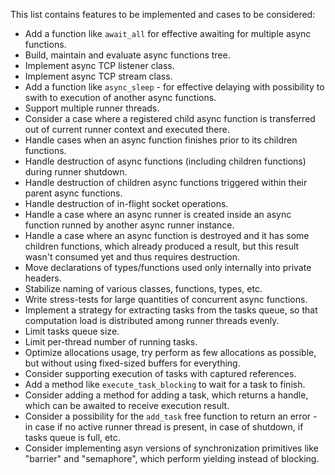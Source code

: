 This list contains features to be implemented and cases to be considered:

* Add a function like `await_all` for effective awaiting for multiple async functions.
* Build, maintain and evaluate async functions tree.
* Implement async TCP listener class.
* Implement async TCP stream class.
* Add a function like `async_sleep` - for effective delaying with possibility to swith to execution of another async functions.
* Support multiple runner threads.
* Consider a case where a registered child async function is transferred out of current runner context and executed there.
* Handle cases when an async function finishes prior to its children functions.
* Handle destruction of async functions (including children functions) during runner shutdown.
* Handle destruction of children async functions triggered within their parent async functions.
* Handle destruction of in-flight socket operations.
* Handle a case where an async runner is created inside an async function runned by another async runner instance.
* Handle a case where an async function is destroyed and it has some children functions, which already produced a result, but this result wasn't consumed yet and thus requires destruction.
* Move declarations of types/functions used only internally into private headers.
* Stabilize naming of various classes, functions, types, etc.
* Write stress-tests for large quantities of concurrent async functions.
* Implement a strategy for extracting tasks from the tasks queue, so that computation load is distributed among runner threads evenly.
* Limit tasks queue size.
* Limit per-thread number of running tasks.
* Optimize allocations usage, try perform as few allocations as possible, but without using fixed-sized buffers for everything.
* Consider supporting execution of tasks with captured references.
* Add a method like `execute_task_blocking` to wait for a task to finish.
* Consider adding a method for adding a task, which returns a handle, which can be awaited to receive execution result.
* Consider a possibility for the `add_task` free function to return an error - in case if no active runner thread is present, in case of shutdown, if tasks queue is full, etc.
* Consider implementing asyn versions of synchronization primitives like "barrier" and "semaphore", which perform yielding instead of blocking.
